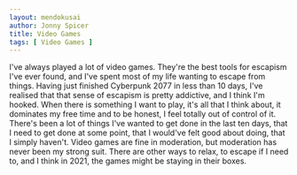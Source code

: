 ```yaml
---
layout: mendokusai
author: Jonny Spicer
title: Video Games
tags: [ Video Games ]
---
```

I've always played a lot of video games. They're the best tools for escapism I've ever found, and I've spent most of my life wanting to escape from things. Having just finished
Cyberpunk 2077 in less than 10 days, I've realised that that sense of escapism is pretty addictive, and I think I'm hooked. When there is something I want to play, it's all that I
think about, it dominates my free time and to be honest, I feel totally out of control of it. There's been a lot of things I've wanted to get done in the last ten days, that I need
to get done at some point, that I would've felt good about doing, that I simply haven't. Video games are fine in moderation, but moderation has never been my strong suit. There are
other ways to relax, to escape if I need to, and I think in 2021, the games might be staying in their boxes.
